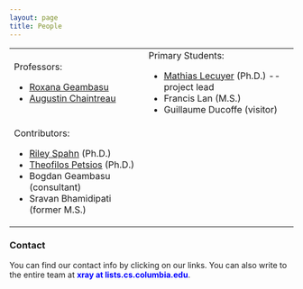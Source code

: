 ```yaml
---
layout: page
title: People
---
```


<table>
<tr>
<td>
Professors:
<ul>
<li> <a href="http://www.cs.columbia.edu/~roxana/">Roxana Geambasu</a> </li>
<li> <a href="http://www.cs.columbia.edu/~augustin/">Augustin Chaintreau</a> </li>
</ul>
</td>
<td>
Primary Students:
<ul>
<li> <a href="http://www.cs.columbia.edu/~mathias/">Mathias Lecuyer</a> (Ph.D.) -- project lead </li>
<li> Francis Lan (M.S.) </li>
<li> Guillaume Ducoffe (visitor) </li>
</ul>
</td>

<tr>
<td>
Contributors:
<ul>
<li> <a href="http://www.cs.columbia.edu/~riley/">Riley Spahn</a> (Ph.D.) </li>
<li> <a href="http://www.cs.columbia.edu/~theofilos/">Theofilos Petsios</a> (Ph.D.) </li>
<li> Bogdan Geambasu (consultant) </li>
<li> Sravan Bhamidipati (former M.S.) </li>
</ul>
</td>
</tr>
</table>


### Contact

You can find our contact info by clicking on our links.  You can also
write to the entire team at <font color="blue">**xray at lists.cs.columbia.edu**</font>.
